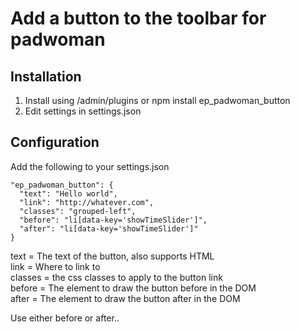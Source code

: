 # Add a button to the toolbar for padwoman

## Installation
1. Install using /admin/plugins or npm install ep_padwoman_button
2. Edit settings in settings.json

## Configuration
Add the following to your settings.json
```
"ep_padwoman_button": { 
  "text": "Hello world",
  "link": "http://whatever.com",
  "classes": "grouped-left",
  "before": "li[data-key='showTimeSlider']",
  "after": "li[data-key='showTimeSlider']"
}
```
text = The text of the button, also supports HTML  
link = Where to link to  
classes = the css classes to apply to the button link  
before = The element to draw the button before in the DOM  
after = The element to draw the button after in the DOM

Use either before or after..
